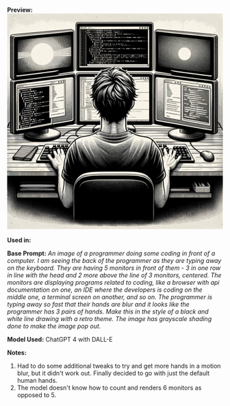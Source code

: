 **Preview:** 
![AI Paired Programmer](ai-paired-programmer.png)

**Used in:**


**Base Prompt:**
_An image of a programmer doing some coding in front of a computer. I am seeing the back of the programmer as they are typing away on the keyboard. They are having 5 monitors in front of them - 3 in one row in line with the head and 2 more above the line of 3 monitors, centered. The monitors are displaying programs related to coding, like a browser with api documentation on one, an IDE where the developers is coding on the middle one, a terminal screen on another, and so on. The programmer is typing away so fast that their hands are blur and it looks like the programmer has 3 pairs of hands. Make this in the style of a black and white line drawing with a retro theme. The image has grayscale shading done to make the image pop out._

**Model Used:**
ChatGPT 4 with DALL-E

**Notes:**
1. Had to do some additional tweaks to try and get more hands in a motion blur, but it didn't work out. Finally decided to go with just the default human hands.
2. The model doesn't know how to count and renders 6 monitors as opposed to 5.
